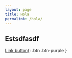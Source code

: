 ```yaml
---
layout: page
title: Hola 
permalink: /hola/
---
```

## Estsdfasdf

[Link button](http://example.com/){: .btn .btn-purple } 